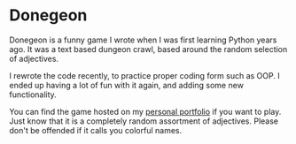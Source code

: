 # Donegeon

Donegeon is a funny game I wrote when I was first learning Python years ago.
It was a text based dungeon crawl, based around the random selection of adjectives.

I rewrote the code recently, to practice proper coding form such as OOP.
I ended up having a lot of fun with it again, and adding some new functionality.

You can find the game hosted on my [personal portfolio](https://joelnewswanger.github.io/) if you want to play.
Just know that it is a completely random assortment of adjectives. Please don't be offended if it calls you colorful names.